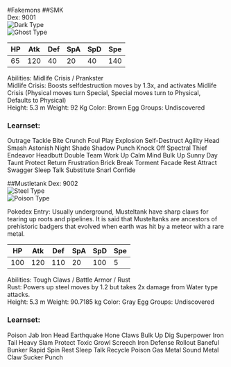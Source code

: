 #Fakemons
##SMK  
Dex: 9001   
![Dark Type](http://play.pokemonshowdown.com/sprites/types/Dark.png)  
![Ghost Type](http://play.pokemonshowdown.com/sprites/types/Ghost.png)


| HP | Atk | Def | SpA | SpD | Spe |
|----|-----|-----|-----|-----|-----|
| 65 | 120 | 40  | 20  | 40  | 140 |

Abilities: Midlife Crisis / Prankster<br/>
Midlife Crisis: Boosts selfdestruction moves by 1.3x, and activates Midlife Crisis (Physical moves turn Special, Special moves turn to Physical, Defaults to Physical)<br/>
Height: 5.3 m Weight: 92 Kg	Color: Brown	Egg Groups: Undiscovered<br/>
### Learnset:	
Outrage
Tackle
Bite
Crunch
Foul Play
Explosion
Self-Destruct
Agility
Head Smash
Astonish
Night Shade
Shadow Punch
Knock Off
Spectral Thief
Endeavor
Headbutt
Double Team
Work Up
Calm Mind
Bulk Up
Sunny Day
Taunt
Protect
Return
Frustration
Brick Break
Torment
Facade
Rest
Attract
Swagger
Sleep Talk
Substitute
Snarl
Confide



##Mustletank
Dex: 9002   
![Steel Type](http://play.pokemonshowdown.com/sprites/types/Steel.png)  
![Poison Type](http://play.pokemonshowdown.com/sprites/types/Poison.png)

Pokedex Entry: Usually underground, Musteltank have sharp claws for tearing up roots and pipelines. It is said that Musteltanks are ancestors of prehistoric badgers that evolved when earth was hit by a meteor with a rare metal.

| HP | Atk | Def | SpA | SpD | Spe |
|----|-----|-----|-----|-----|-----|
| 100| 120 | 110 | 20  | 100 | 5   |

Abilities: Tough Claws / Battle Armor / Rust<br/>
Rust: Powers up steel moves by 1.2 but takes 2x damage from Water type attacks.<br/>
Height: 5.3 m Weight: 90.7185 kg Color: Gray	Egg Groups: Undiscovered<br/>
### Learnset:
Poison Jab
Iron Head
Earthquake
Hone Claws
Bulk Up
Dig
Superpower
Iron Tail
Heavy Slam
Protect
Toxic
Growl
Screech
Iron Defense
Rollout
Baneful Bunker
Rapid Spin
Rest
Sleep Talk
Recycle
Poison Gas
Metal Sound
Metal Claw
Sucker Punch

